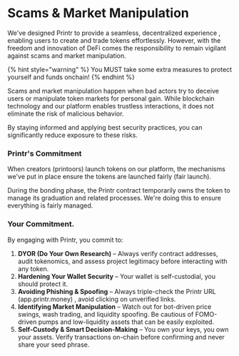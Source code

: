 # Scams & Market Manipulation

We've designed Printr to provide a seamless, decentralized experience , enabling users to create and trade tokens effortlessly. However, with the freedom and innovation of DeFi comes the responsibility to remain vigilant against scams and market manipulation.

{% hint style="warning" %}
You MUST take some extra measures to protect yourself and funds onchain!
{% endhint %}

Scams and market manipulation happen when bad actors try to deceive users or manipulate token markets for personal gain. While blockchain technology and our platform enables trustless interactions, it does not eliminate the risk of malicious behavior.

By staying informed and applying best security practices, you can significantly reduce exposure to these risks.

### Printr's Commitment

When creators (printoors) launch tokens on our platform, the mechanisms we've put in place ensure the tokens are launched fairly (fair launch).

During the bonding phase, the Printr contract temporarily owns the token to manage its graduation and related processes. We're doing this to ensure everything is fairly managed.

### Your Commitment.

By engaging with Printr, you commit to:

1. **DYOR (Do Your Own Research)** – Always verify contract addresses, audit tokenomics, and assess project legitimacy before interacting with any token.
2. **Hardening Your Wallet Security** – Your wallet is self-custodial, you should protect it.
3. **Avoiding Phishing & Spoofing** – Always triple-check the Printr URL (app.printr.money) , avoid clicking on unverified links.
4. **Identifying Market Manipulation** – Watch out for bot-driven price swings, wash trading, and liquidity spoofing. Be cautious of FOMO-driven pumps and low-liquidity assets that can be easily exploited.
5. **Self-Custody & Smart Decision-Making** – You own your keys, you own your assets. Verify transactions on-chain before confirming and never share your seed phrase.
